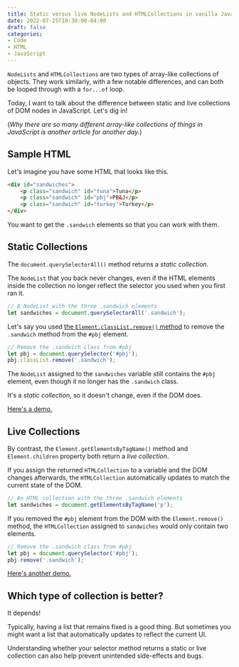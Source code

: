 ```yaml
---
title: Static versus live NodeLists and HTMLCollections in vanilla JavaScript
date: 2022-07-25T10:30:00-04:00
draft: false
categories:
- Code
- HTML
- JavaScript
---
```


`NodeLists` and `HTMLCollections` are two types of array-like collections of objects. They work similarly, with a few notable differences, and can both be looped through with a `for...of` loop.

Today, I want to talk about the difference between static and live collections of DOM nodes in JavaScript. Let's dig in!

(_Why there are so many different array-like collections of things in JavaScript is another article for another day._)

## Sample HTML

Let's imagine you have some HTML that looks like this.

```html
<div id="sandwiches">
	<p class="sandwich" id="tuna">Tuna</p>
	<p class="sandwich" id="pbj">PB&J</p>
	<p class="sandwich" id="turkey">Turkey</p>
</div>
```

You want to get the `.sandwich` elements so that you can work with them.

## Static Collections

The `document.querySelectorAll()` method returns a _static collection_.

The `NodeList` that you back never changes, even if the HTML elements inside the collection no longer reflect the selector you used when you first ran it.

```js
// A NodeList with the three .sandwich elements
let sandwiches = document.querySelectorAll('.sandwich');
```

Let's say you used [the `Element.classList.remove()` method](/how-to-add-and-remove-classes-with-vanilla-js/) to remove the `.sandwich` method from the `#pbj` element.

```js
// Remove the .sandwich class from #pbj
let pbj = document.querySelector('#pbj');
pbj.classList.remove('.sandwich');
```

The `NodeList` assigned to the `sandwiches` variable still contains the `#pbj` element, even though it no longer has the `.sandwich` class.

It's a _static collection_, so it doesn't change, even if the DOM does.

[Here's a demo.](https://codepen.io/cferdinandi/pen/BardwGr?editors=1111)

## Live Collections

By contrast, the `Element.getElementsByTagName()` method and `Element.children` property both return a _live collection_.

If you assign the returned `HTMLCollection` to a variable and the DOM changes afterwards, the `HTMLCollection` automatically updates to match the current state of the DOM.

```js
// An HTML collection with the three .sandwich elements
let sandwiches = document.getElementsByTagName('p');
```

If you removed the `#pbj` element from the DOM with the `Element.remove()` method, the `HTMLCollection` assigned to `sandwiches` would only contain two elements.

```js
// Remove the .sandwich class from #pbj
let pbj = document.querySelector('#pbj');
pbj.remove('.sandwich');
```

[Here's another demo.](https://codepen.io/cferdinandi/pen/vYRJePZ?editors=1111)

## Which type of collection is better?

It depends!

Typically, having a list that remains fixed is a good thing. But sometimes you might want a list that automatically updates to reflect the current UI.

Understanding whether your selector method returns a static or live collection can also help prevent unintended side-effects and bugs.